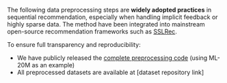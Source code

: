 The following data preprocessing steps are **widely adopted practices** in sequential recommendation, especially when handling implicit feedback or highly sparse data. The method have been integrated into mainstream open-source recommendation frameworks such as [SSLRec](https://github.com/HKUDS/SSLRec).

To ensure full transparency and reproducibility:
- We have publicly released the [complete preprocessing code](link/to/code) (using ML-20M as an example)
- All preprocessed datasets are available at [dataset repository link]
